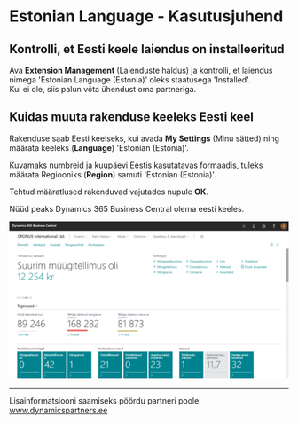 ---
---
# Estonian Language - Kasutusjuhend
## Kontrolli, et Eesti keele laiendus on installeeritud
Ava **Extension Management** (Laienduste haldus) ja kontrolli, et laiendus nimega 'Estonian Language (Estonia)' oleks staatusega 'Installed'.  
Kui ei ole, siis palun võta ühendust oma partneriga.  

## Kuidas muuta rakenduse keeleks Eesti keel
Rakenduse saab Eesti keelseks, kui avada **My Settings** (Minu sätted) ning määrata keeleks (**Language**) 'Estonian (Estonia)'.  

Kuvamaks numbreid ja kuupäevi Eestis kasutatavas formaadis, tuleks määrata Regiooniks (**Region**) samuti 'Estonian (Estonia)'.  

Tehtud määratlused rakenduvad vajutades nupule **OK**.

Nüüd peaks Dynamics 365 Business Central olema eesti keeles.

![Image](role-center.png)

***

Lisainformatsiooni saamiseks pöördu partneri poole:  
<a href="http://www.dynamicspartners.ee/" target="_blank">www.dynamicspartners.ee</a>

